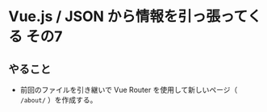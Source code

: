 # Vue.js / JSON から情報を引っ張ってくる その7

## やること

- 前回のファイルを引き継いで Vue Router を使用して新しいページ（ `/about/` ）を作成する。